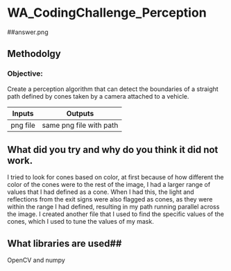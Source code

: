 # WA_CodingChallenge_Perception
##answer.png

## Methodolgy
### Objective:
Create a perception algorithm that can detect the boundaries of a straight path defined by cones taken by a camera attached to a vehicle. 

Inputs  | Outputs
------- | -------
png file | same png file with path




## What did you try and why do you think it did not work.
I tried to look for cones based on color, at first because of how different the color of the cones were to the rest of the image, I had a larger range of values that I had defined as a cone. When I had this, the light and reflections from the exit signs were also flagged as cones, as they were within the range I had defined, resulting in my path running parallel across the image. I created another file that I used to find the specific values of the cones, which I used to tune the values of my mask. 

## What libraries are used##
OpenCV and numpy

